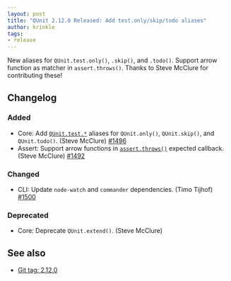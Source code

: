 ```yaml
---
layout: post
title: "QUnit 2.12.0 Released: Add test.only/skip/todo aliases"
author: krinkle
tags:
- release
---
```


New aliases for `QUnit.test.only()`, `.skip()`, and `.todo()`. Support arrow function as matcher in `assert.throws()`. Thanks to Steve McClure for contributing these!

## Changelog

### Added

* Core: Add [`QUnit.test.*`](https://qunitjs.com/api/QUnit/test/) aliases for `QUnit.only()`, `QUnit.skip()`, and `QUnit.todo()`. (Steve McClure) [#1496](https://github.com/qunitjs/qunit/pull/1496)
* Assert: Support arrow functions in [`assert.throws()`](https://qunitjs.com/api/assert/throws/) expected callback. (Steve McClure) [#1492](https://github.com/qunitjs/qunit/pull/1492)

### Changed

* CLI: Update `node-watch` and `commander` dependencies. (Timo Tijhof) [#1500](https://github.com/qunitjs/qunit/pull/1500)

### Deprecated

* Core: Deprecate `QUnit.extend()`. (Steve McClure)

## See also

* [Git tag: 2.12.0](https://github.com/qunitjs/qunit/releases/tag/2.12.0)
